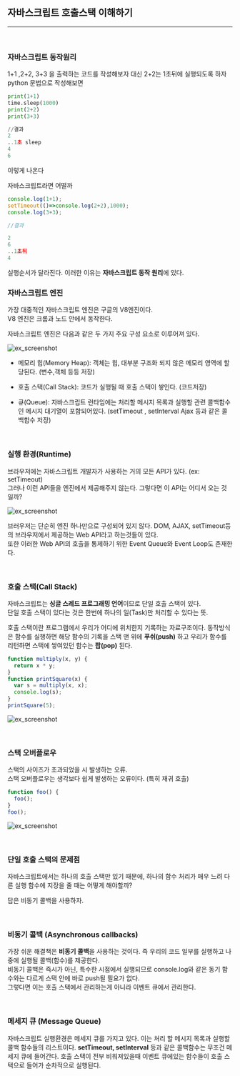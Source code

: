 ## 자바스크립트 호출스택 이해하기

<hr/>

<br>

### 자바스크립트 동작원리

1+1 ,2+2, 3+3 을 출력하는 코드를 작성해보자
대신 2+2는 1초뒤에 실행되도록 하자
python 문법으로 작성해보면

```python
print(1+1)
time.sleep(1000)
print(2+2)
print(3+3)

//결과
2
..1초 sleep
4
6
```

이렇게 나온다

자바스크립트라면 어떨까

```javascript
console.log(1+1);
setTimeout(()=>console.log(2+2),1000);
console.log(3+3);

//결과

2
6
..1초뒤
4
```

실행순서가 달라진다. 이러한 이유는 **자바스크립트 동작 원리**에 있다.

### 자바스크립트 엔진

가장 대중적인 자바스크립트 엔진은 구글의 V8엔진이다.  
V8 엔진은 크롬과 노드 안에서 동작한다.

자바스크립트 엔진은 다음과 같은 두 가지 주요 구성 요소로 이루어져 있다.

![ex_screenshot](./asset/heap-stack.png)

- 메모리 힙(Memory Heap): 객체는 힙, 대부분 구조화 되지 않은 메모리 영역에 할당된다. (변수,객체 등등 저장)

- 호출 스택(Call Stack): 코드가 실행될 때 호출 스택이 쌓인다. (코드저장)

- 큐(Queue): 자바스크립트 런타임에는 처리할 메시지 목록과 실행할 관련 콜백함수인 메시지 대기열이 포함되어있다. (setTimeout , setInterval Ajax 등과 같은 콜백함수 저장)

<br>

### 실행 환경(Runtime)

브라우저에는 자바스크립트 개발자가 사용하는 거의 모든 API가 있다. (ex: setTimeout)  
그러나 이런 API들을 엔진에서 제공해주지 않는다. 그렇다면 이 API는 어디서 오는 것일까?

![ex_screenshot](./asset/runtime.png)

브러우저는 단순히 엔진 하나만으로 구성되어 있지 않다. DOM, AJAX, setTimeout등의 브라우저에서 제공하는 Web API라고 하는것들이 있다.  
또한 이러한 Web API의 호출을 통제하기 위한 Event Queue와 Event Loop도 존재한다.

<br>

### 호출 스택(Call Stack)

자바스크립트는 **싱글 스레드 프로그래밍 언어**이므로 단일 호출 스택이 있다.  
단일 호출 스택이 있다는 것은 한번에 하나의 일(Task)만 처리할 수 있다는 뜻.

호출 스택이란 프로그램에서 우리가 어디에 위치한지 기록하는 자료구조이다. 동작방식은 함수를 실행하면 해당 함수의 기록을 스택 맨 위에 **푸쉬(push)** 하고 우리가 함수를 리턴하면 스택에 쌓여있던 함수는 **팝(pop)** 된다.

```javascript
function multiply(x, y) {
  return x * y;
}
function printSquare(x) {
  var s = multiply(x, x);
  console.log(s);
}
printSquare(5);
```

![ex_screenshot](./asset/call-stack.png)

<br>

### 스택 오버플로우

스택의 사이즈가 초과되었을 시 발생하는 오류.  
스택 오버플로우는 생각보다 쉽게 발생하는 오류이다. (특히 재귀 호출)

```javascript
function foo() {
  foo();
}
foo();
```

![ex_screenshot](./asset/stack-overflow.png)

<br>

### 단일 호출 스택의 문제점

자바스크립트에서는 하나의 호출 스택만 있기 때문에, 하나의 함수 처리가 매우 느려 다른 실행 함수에 지장을 줄 때는 어떻게 해야할까?

답은 비동기 콜백을 사용하자.

<br>

### 비동기 콜백 (Asynchronous callbacks)

가장 쉬운 해결책은 **비동기 콜백**을 사용하는 것이다. 즉 우리의 코드 일부를 실행하고 나중에 실행될 콜백(함수)를 제공한다.  
비동기 콜백은 즉시가 아닌, 특수한 시점에서 실행되므로 console.log와 같은 동기 함수와는 다르게 스택 안에 바로 push될 필요가 없다.  
그렇다면 이는 호출 스택에서 관리하는게 아니라 이벤트 큐에서 관리한다.

<br>

### 메세지 큐 (Message Queue)

자바스크립트 실행환경은 메세지 큐를 가지고 있다. 이는 처리 할 메시지 목록과 실행할 콜백 함수들의 리스트이다.
**setTimeout, setInterval** 등과 같은 콜백함수는 무조건 메세지 큐에 들어간다.
호출 스택이 전부 비워져있을때 이벤트 큐에있는 함수들이 호출 스택으로 들어가 순차적으로 실행된다.
